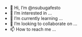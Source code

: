 - 👋 Hi, I’m @nsubugafesto
- 👀 I’m interested in ...
- 🌱 I’m currently learning ...
- 💞️ I’m looking to collaborate on ...
- 📫 How to reach me ...

<!---
nsubugafesto/nsubugafesto is a ✨ special ✨ repository because its `README.md` (this file) appears on your GitHub profile.
You can click the Preview link to take a look at your changes.
--->
